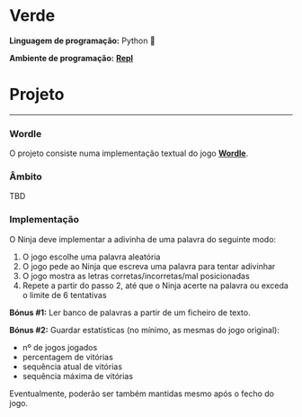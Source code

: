 # Verde

**Linguagem de programação:** Python 🐍

**Ambiente de programação:** [**Repl**](http://repl.it)

# Projeto

---

### Wordle

O projeto consiste numa implementação textual do jogo [**Wordle**](https://www.nytimes.com/games/wordle/index.html).

### Âmbito

TBD

### Implementação

O Ninja deve implementar a adivinha de uma palavra do seguinte modo:

1. O jogo escolhe uma palavra aleatória
2. O jogo pede ao Ninja que escreva uma palavra para tentar adivinhar
3. O jogo mostra as letras corretas/incorretas/mal posicionadas
4. Repete a partir do passo 2, até que o Ninja acerte na palavra ou exceda o limite de 6 tentativas

**Bónus #1:** Ler banco de palavras a partir de um ficheiro de texto.

**Bónus #2:** Guardar estatísticas (no mínimo, as mesmas do jogo original):

- nº de jogos jogados
- percentagem de vitórias
- sequência atual de vitórias
- sequência máxima de vitórias

Eventualmente, poderão ser também mantidas mesmo após o fecho do jogo.
